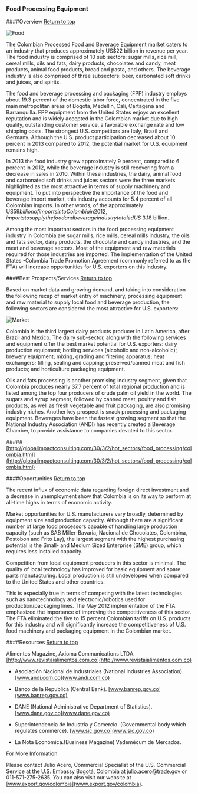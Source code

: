 <h3 id="food-processing-equipment">Food Processing Equipment</h3>

####Overview [Return to top](#chap4)

![Food](images/food.png)

The Colombian Processed Food and Beverage Equipment market caters to an industry that produces approximately US$22 billion in revenue per year. The food industry is comprised of 10 sub sectors: sugar mills, rice mill, cereal mills, oils and fats, dairy products, chocolates and candy, meat products, animal food products, bread and pasta, and others. The beverage industry is also comprised of three subsectors: beer, carbonated soft drinks and juices, and spirits.

The food and beverage processing and packaging (FPP) industry employs about 19.3 percent of the domestic labor force, concentrated in the five main metropolitan areas of Bogota, Medellin, Cali, Cartagena and Barranquilla. FPP equipment from the United States enjoys an excellent reputation and is widely accepted in the Colombian market due to high quality, outstanding customer service, a favorable exchange rate and low shipping costs. The strongest U.S. competitors are Italy, Brazil and Germany. Although the U.S. product participation decreased about 10 percent in 2013 compared to 2012, the potential market for U.S. equipment remains high.

In 2013 the food industry grew approximately 9 percent, compared to 6 percent in 2012, while the beverage industry is still recovering from a decrease in sales in 2010. Within these industries, the dairy, animal food and carbonated soft drinks and juices sectors were the three markets highlighted as the most attractive in terms of supply machinery and equipment. To put into perspective the importance of the food and beverage import market, this industry accounts for 5.4 percent of all Colombian imports. In other words, of the approximately US$59 billion of imports into Colombia in 2012, imports to supply the food and beverage industry totaled US$ 3.18 billion.

Among the most important sectors in the food processing equipment industry in Colombia are sugar mills, rice mills, cereal mills industry, the oils and fats sector, dairy products, the chocolate and candy industries, and the meat and beverage sectors. Most of the equipment and raw materials required for those industries are imported. The implementation of the United States -Colombia Trade Promotion Agreement (commonly referred to as the FTA) will increase opportunities for U.S. exporters on this Industry.

####Best Prospects/Services [Return to top](#chap4)

Based on market data and growing demand, and taking into consideration the following recap of market entry of machinery, processing equipment and raw material to supply local food and beverage production, the following sectors are considered the most attractive for U.S. exporters:

![Market](images/market.png)

Colombia is the third largest dairy products producer in Latin America, after Brazil and Mexico. The dairy sub-sector, along with the following services and equipment offer the best market potential for U.S. exporters: dairy production equipment; bottling services (alcoholic and non-alcoholic); brewery equipment; mixing, grading and filtering apparatus; heat exchangers; filling, sealing and capping; preserved/canned meat and fish products; and horticulture packaging equipment.

Oils and fats processing is another promising industry segment, given that Colombia produces nearly 37.7 percent of total regional production and is listed among the top four producers of crude palm oil yield in the world. The sugars and syrup segment, followed by canned meat, poultry and fish products, as well as fresh vegetable and fruit packaging, are also promising industry niches. Another key prospect is snack processing and packaging equipment. Beverages have been the fastest growing segment so that the National Industry Association (ANDI) has recently created a Beverage Chamber, to provide assistance to companies devoted to this sector.

#####[http://globalimpactconsulting.com/30/3/2/hot_sectors/food_processing/colombia.html](http://globalimpactconsulting.com/30/3/2/hot_sectors/food_processing/colombia.html)

####Opportunities [Return to top](#chap4)

The recent influx of economic data regarding foreign direct investment and a decrease in unemployment show that Colombia is on its way to perform at all-time highs in terms of economic activity.

Market opportunities for U.S. manufacturers vary broadly, determined by equipment size and production capacity. Although there are a significant number of large food processors capable of handling large production capacity (such as SAB Miller-Bavaria, Nacional de Chocolates, Colombina, Postobon and Frito Lay), the largest segment with the highest purchasing potential is the Small- and Medium Sized Enterprise (SME) group, which requires less installed capacity.

Competition from local equipment producers in this sector is minimal. The quality of local technology has improved for basic equipment and spare parts manufacturing. Local production is still undeveloped when compared to the United States and other countries.

This is especially true in terms of competing with the latest technologies such as nanotechnology and electronic/robotics used for production/packaging lines. The May 2012 implementation of the FTA emphasized the importance of improving the competitiveness of this sector. The FTA eliminated the five to 15 percent Colombian tariffs on U.S. products for this industry and will significantly increase the competitiveness of U.S. food machinery and packaging equipment in the Colombian market.

####Resources [Return to top](#chap4)

Alimentos Magazine, Axioma Communications LTDA. [http://www.revistaialimentos.com.co](http://www.revistaialimentos.com.co)

* Asociación Nacional de Industriales (National Industries Association). [www.andi.com.co](www.andi.com.co)

* Banco de la Republica (Central Bank). [www.banrep.gov.co](www.banrep.gov.co)

* DANE (National Administrative Department of Statistics). [www.dane.gov.co](www.dane.gov.co)

* Superintendencia de Industria y Comercio. (Governmental body which regulates commerce). [www.sic.gov.co](www.sic.gov.co)

* La Nota Económica.(Business Magazine) Vademécum de Mercados.

For More Information

Please contact Julio Acero, Commercial Specialist of the U.S. Commercial Service at the U.S. Embassy Bogotá, Colombia at [julio.acero@trade.gov](julio.acero@trade.gov) or 011-571-275-2635. You can also visit our website at [www.export.gov/colombia](www.export.gov/colombia).


